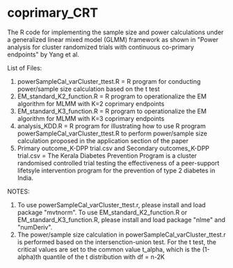 # coprimary_CRT

The R code for implementing the sample size and power calculations under a generalized linear mixed model (GLMM) framework as shown in "Power analysis for cluster randomized trials with continuous co-primary endpoints" by Yang et al.

List of Files:
1) powerSampleCal_varCluster_ttest.R = R program for conducting power/sample size calculation based on the t test
2) EM_standard_K2_function.R = R program to operationalize the EM algorithm for MLMM with K=2 coprimary endpoints
3) EM_standard_K3_function.R = R program to operationalize the EM algorithm for MLMM with K=3 coprimary endpoints
4) analysis_KDD.R = R program for illustrating how to use R program powerSampleCal_varCluster_ttest.R to perform power/sample size calculation proposed in the application section of the paper
5) Primary outcome_K-DPP trial.csv and Secondary outcomes_K-DPP trial.csv = The Kerala Diabetes Prevention Program is a cluster randomised controlled trial testing the effectiveness of a peer-support lifetsyle intervention program for the prevention of type 2 diabetes in India.

NOTES:  
1) To use powerSampleCal_varCluster_ttest.r, please install and load package "mvtnorm". To use EM_standard_K2_function.R or EM_standard_K3_function.R, please install and load package "nlme" and "numDeriv".
2) The power/sample size calculation in powerSampleCal_varCluster_ttest.r is performed based on the intersenction-union test. For the t test, the critical values are set to the common value t_alpha, which is the (1-alpha)th quantile of the t distribution with df = n-2K
     
